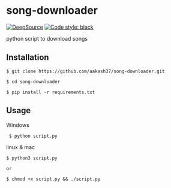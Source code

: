 # song-downloader

[![DeepSource](https://static.deepsource.io/deepsource-badge-light-mini.svg)](https://deepsource.io/gh/aakash37/song-downloader/?ref=repository-badge)
[![Code style: black](https://img.shields.io/badge/code%20style-black-000000.svg)](https://github.com/ambv/black)

python script to download songs

## Installation

```
$ git clone https://github.com/aakash37/song-downloader.git

$ cd song-downloader

$ pip install -r requirements.txt
```

## Usage

Windows

```
 $ python script.py
```

linux & mac

```
$ python3 script.py

or

$ chmod +x script.py && ./script.py
```

